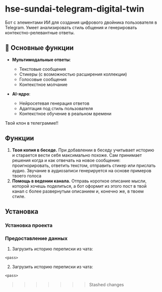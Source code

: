 # hse-sundai-telegram-digital-twin

Бот с элементами ИИ для создания цифрового двойника пользователя в Telegram. Умеет анализировать стиль общения и генерировать контекстно-релевантные ответы.

## 🌟 Основные функции

- **Мультимодальные ответы**: 
  - Текстовые сообщения
  - Стикеры (с возможностью расширения коллекции)
  - Голосовые сообщения
  - Контекстное молчание

- **AI-ядро**:
  - Нейросетевая генерация ответов
  - Адаптация под стиль пользователя
  - Контекстное обучение в реальном времени

Твой клон в телеграмме!!


## Функции

1. **Твоя копия в беседе.** При добавлении в беседу учитывает историю и старается вести себя максимально похоже. Сам принимает решения когда и как отвечать на новое сообщение: проигнорировать, ответить текстом, отправить стикер или прислать аудио. Звучание в аудиозаписи генерируется на основе примеров твоего голоса
2. **Помощь в ведении канала.** Отправь короткое описание мысли, которой хочешь поделиться, а бот оформит из этого пост в твой канал с более развернутым описанием и, конечно же, в твоем стиле.


## Установка

### Установка проекта


### Предоставление данных

1. Загрузить историю переписки из чата: 

```
<pass>
```

2. Загрузить историю переписки из чата: 

```
<pass>
```

>>>>>>> Stashed changes
